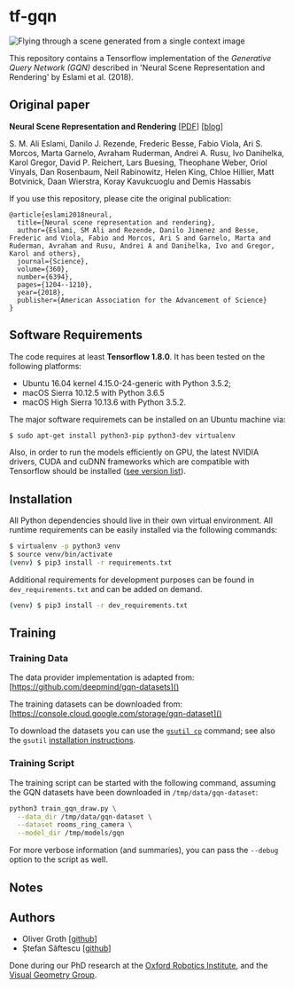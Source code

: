 # tf-gqn
![Flying through a scene generated from a single context image](https://storage.googleapis.com/deepmind-live-cms/documents/gif_1.gif)

This repository contains a Tensorflow implementation of the *Generative Query Network (GQN)* described in 'Neural Scene Representation and Rendering' by Eslami et al. (2018).

## Original paper

**Neural Scene Representation and Rendering** [[PDF][]] [[blog][]]

S. M. Ali Eslami, Danilo J. Rezende, Frederic Besse, Fabio Viola, Ari S. Morcos,
Marta Garnelo, Avraham Ruderman, Andrei A. Rusu, Ivo Danihelka, Karol Gregor,
David P. Reichert, Lars Buesing, Theophane Weber, Oriol Vinyals, Dan Rosenbaum,
Neil Rabinowitz, Helen King, Chloe Hillier, Matt Botvinick, Daan Wierstra,
Koray Kavukcuoglu and Demis Hassabis

[pdf]: https://deepmind.com/documents/211/Neural_Scene_Representation_and_Rendering_preprint.pdf
[blog]: https://deepmind.com/blog/neural-scene-representation-and-rendering/

If you use this repository, please cite the original publication:

```
@article{eslami2018neural,
  title={Neural scene representation and rendering},
  author={Eslami, SM Ali and Rezende, Danilo Jimenez and Besse, Frederic and Viola, Fabio and Morcos, Ari S and Garnelo, Marta and Ruderman, Avraham and Rusu, Andrei A and Danihelka, Ivo and Gregor, Karol and others},
  journal={Science},
  volume={360},
  number={6394},
  pages={1204--1210},
  year={2018},
  publisher={American Association for the Advancement of Science}
}
```

## Software Requirements
The code requires at least **Tensorflow 1.8.0**. It has been tested on the following platforms:

- Ubuntu 16.04 kernel 4.15.0-24-generic with Python 3.5.2;
- macOS Sierra 10.12.5 with Python 3.6.5
- macOS High Sierra 10.13.6 with Python 3.5.2.

	
The major software requiremets can be installed on an Ubuntu machine via:

```bash
$ sudo apt-get install python3-pip python3-dev virtualenv
```

Also, in order to run the models efficiently on GPU, the latest NVIDIA drivers, CUDA and cuDNN frameworks which are compatible with Tensorflow should be installed  ([see version list](https://www.tensorflow.org/install/install_sources#tested_source_configurations)).


## Installation
All Python dependencies should live in their own virtual environment. All runtime requirements can be easily installed via the following commands:

```bash
$ virtualenv -p python3 venv
$ source venv/bin/activate
(venv) $ pip3 install -r requirements.txt
```

Additional requirements for development purposes can be found in ```dev_requirements.txt``` and can be added on demand.

```bash
(venv) $ pip3 install -r dev_requirements.txt
```

## Training
### Training Data

The data provider implementation is adapted from: [https://github.com/deepmind/gqn-datasets]()

The training datasets can be downloaded from: [https://console.cloud.google.com/storage/gqn-dataset]()

To download the datasets you can use the [`gsutil cp`](https://cloud.google.com/storage/docs/gsutil/commands/cp) command; see also the `gsutil` [installation instructions](https://cloud.google.com/storage/docs/gsutil_install).

### Training Script
The training script can be started with the following command, assuming the GQN datasets have been downloaded in `/tmp/data/gqn-dataset`:

```bash
python3 train_gqn_draw.py \
  --data_dir /tmp/data/gqn-dataset \
  --dataset rooms_ring_camera \
  --model_dir /tmp/models/gqn
```

For more verbose information (and summaries), you can pass the  `--debug` option to the script as well.

## Notes

## Authors

- Oliver Groth [[github](https://github.com/ogroth)]
- Ștefan Săftescu [[github](https://github.com/SliMM)]

Done during our PhD research at the [Oxford Robotics Institute](http://ori.ox.ac.uk/), and the [Visual Geometry Group](http://www.robots.ox.ac.uk/~vgg/).